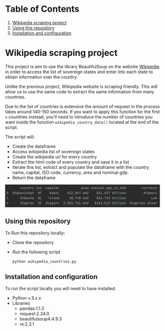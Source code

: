 
# Table of Contents
1. [Wikipedia scraping project](#wikipedia-scraping-project)
2. [Using this repository](#using-this-repository)
3. [Installation and configuration](#installation-and-configuration)



# Wikipedia scraping project

This project is aim to use the library BeautifulSoup on the website [Wikipedia](https://www.wikipedia.org/) in order to 
access the list of sovereign states and enter into each state to obtain information over the country.

Unlike the previous project, Wikipedia website is scraping friendly. This will allow us to use the same code to extract
the same information from many countries. 

Due to the list of countries is extensive the amount of request in the process takes around 140-150 seconds. If you want 
to apply this function for the first ```n``` countries instead, you'll need to introduce the number of countries you want 
inside the function ```wikipedia_country_data()``` located at the end of the script.

The script will:
* Create the dataframe
* Access wikipedia list of sovereign states
* Create the wikipedia url for every country
* Extract the html code of every country and save it in a list
* Iterate this list, extract and populate the dataframe with the country name, capital, ISO code, currency, area and nominal gdp.
* Return the dataframe

![plot](results_project_wikipedia.png)


## Using this repository

To Run this repository locally:

* Clone the repository
    
* Run the following script
  ```shell script
  python wikipedia_countries.py
  ```


## Installation and configuration
To run the script locally you will need to have installed:
* Python v.3.x.x
* Libraries
    * pandas:1.1.3
    * request:2.24.0
    * beautifulsoup4:4.9.3
    * re:2.2.1